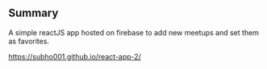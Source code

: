 ## Summary

A simple reactJS app hosted on firebase to add new meetups and set them as favorites.

https://subho001.github.io/react-app-2/
